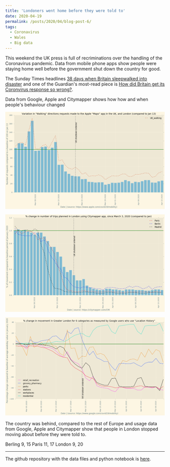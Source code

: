 ```yaml
---
title: 'Londoners went home before they were told to'
date: 2020-04-19
permalink: /posts/2020/04/blog-post-6/
tags:
  - Coronavirus
  - Wales
  - Big data
---
```


This weekend the UK press is full of recriminations over the handling of the Coronavirus pandemic. Data from mobile phone apps show people were staying home well before the government shut down the country for good. 

The Sunday Times headlines [38 days when Britain sleepwalked into disaster](https://www.thetimes.co.uk/article/coronavirus-38-days-when-britain-sleepwalked-into-disaster-hq3b9tlgh) and one of the Guardian's most-read piece is [How did Britain get its Coronvirus response so wrong?](https://www.theguardian.com/world/2020/apr/18/how-did-britain-get-its-response-to-coronavirus-so-wrong).

Data from Google, Apple and Citymapper shows how how and when people's behaviour changed

![apple data on London](/images/apple_london.png)

![citymapper data on London](/images/city_london.png)

![google data on London](/images/google_london.png)


The country was behind, compared to the rest of Europe and usage data from Google, Apple and Citymapper show that people in London stopped moving about before they were told to.

Berling 9, 15
Paris 11, 17
London 9, 20

---
The github repository with the data files and python notebook is [here](https://github.com/aodhanlutetiae/covid).





